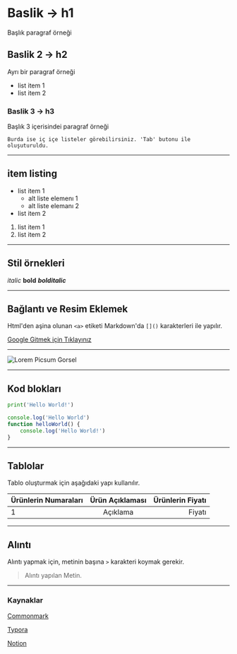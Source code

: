 # Baslik -> h1

Başlık paragraf örneği

## Baslik 2 -> h2

Ayrı bir paragraf örneği

* list item 1
* list item 2

### Baslik 3 -> h3

Başlık 3 içerisindei paragraf örneği

```text
Burda ise iç içe listeler görebilirsiniz. 'Tab' butonu ile oluşuturuldu.
```

___

## item listing

* list item 1
  * alt liste elemenı 1
  * alt liste elemanı 2
* list item 2

1. list item 1
2. list item 2

___

## Stil örnekleri

*italic* **bold** ***bolditalic***

___

## Bağlantı ve Resim Eklemek

Html'den aşina olunan `<a>` etiketi Markdown'da `[]()` karakterleri ile yapılır.

[Google Gitmek için Tıklayınız](https://google.com)
___

![Lorem Picsum Gorsel](https://picsum.photos/200/300)

___

## Kod blokları

```python
print('Hello World!')
```

```javascript
console.log('Hello World')
function helloWorld() {
    console.log('Hello World!')
}
```

___

## Tablolar

Tablo oluşturmak için aşağıdaki yapı kullanılır.

| Ürünlerin Numaraları| Ürün Açıklaması| Ürünlerin Fiyatı|
| :---| :---: | ---:|
| 1 | Açıklama | Fiyatı |

___

## Alıntı

Alıntı yapmak için, metinin başına `>` karakteri koymak gerekir.

> Alıntı yapılan Metin.

___

### Kaynaklar

[Commonmark](https://commonmark.org)

[Typora](https://typora.io)

[Notion](https://notion.so)
